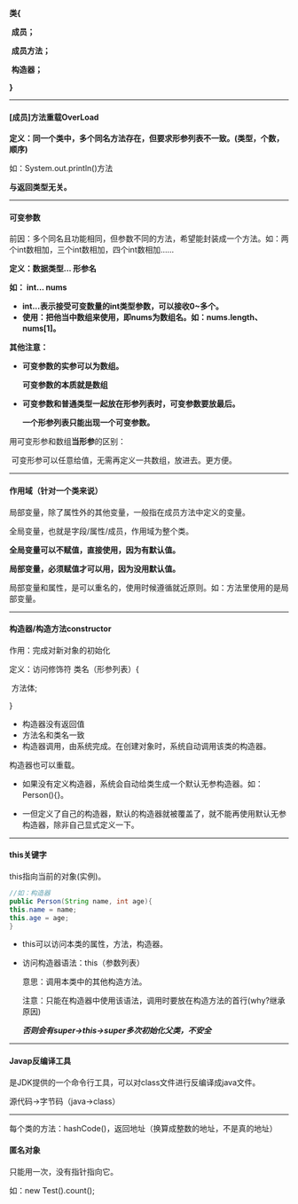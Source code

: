 **类{**

​	**成员；**

​	**成员方法；**

​    **构造器；**

**}**

---



#### [成员]方法重载OverLoad 

**定义：同一个类中，多个同名方法存在，但要求形参列表不一致。(类型，个数，顺序)**

如：System.out.println()方法

**与返回类型无关。**

---

#### 可变参数

前因：多个同名且功能相同，但参数不同的方法，希望能封装成一个方法。如：两个int数相加，三个int数相加，四个int数相加……

**定义：数据类型... 形参名** 

**如： int... nums**

- **int...表示接受可变数量的int类型参数，可以接收0~多个。**
- **使用：把他当中数组来使用，即nums为数组名。如：nums.length、nums[1]。**

**其他注意：**

- **可变参数的实参可以为数组。**

  **可变参数的本质就是数组**

- **可变参数和普通类型一起放在形参列表时，可变参数要放最后。**

  **一个形参列表只能出现一个可变参数。**

用可变形参和数组**当形参**的区别：

​	可变形参可以任意给值，无需再定义一共数组，放进去。更方便。

---

#### 作用域（针对一个类来说）

局部变量，除了属性外的其他变量，一般指在成员方法中定义的变量。

全局变量，也就是字段/属性/成员，作用域为整个类。

**全局变量可以不赋值，直接使用，因为有默认值。**

**局部变量，必须赋值才可以用，因为没用默认值。**

局部变量和属性，是可以重名的，使用时候遵循就近原则。如：方法里使用的是局部变量。

---



#### 构造器/构造方法constructor

作用：完成对新对象的初始化

定义：访问修饰符 类名（形参列表）{

​	方法体;

}

- 构造器没有返回值
- 方法名和类名一致
- 构造器调用，由系统完成。在创建对象时，系统自动调用该类的构造器。

构造器也可以重载。

- 如果没有定义构造器，系统会自动给类生成一个默认无参构造器。如：Person(){}。

- 一但定义了自己的构造器，默认的构造器就被覆盖了，就不能再使用默认无参构造器，除非自己显式定义一下。

---



 #### this关键字

this指向当前的对象(实例)。

```java
//如：构造器
public Person(String name, int age){
this.name = name;
this.age = age; 	
}
```

- this可以访问本类的属性，方法，构造器。

- 访问构造器语法：this（参数列表）

  意思：调用本类中的其他构造方法。
  
  注意：只能在构造器中使用该语法，调用时要放在构造方法的首行(why?继承原因)
  
  ​		***否则会有super->this->super多次初始化父类，不安全***

---



#### Javap反编译工具

是JDK提供的一个命令行工具，可以对class文件进行反编译成java文件。

源代码->字节码（java->class）

---



每个类的方法：hashCode()，返回地址（换算成整数的地址，不是真的地址）



#### 匿名对象

只能用一次，没有指针指向它。

如：new Test().count();

